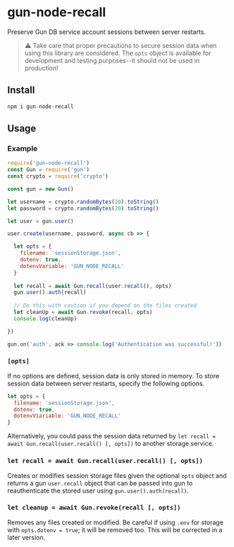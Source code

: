 # gun-node-recall
Preserve Gun DB service account sessions between server restarts. 

> ⚠️ Take care that proper precautions to secure session data when using this library are considered. 
> The `opts` object is available for development and testing purposes--it should not be used in production!

## Install
```js
npm i gun-node-recall
```

## Usage

### Example
```js
require('gun-node-recall')
const Gun = require('gun')
const crypto = require('crypto')

const gun = new Gun()

let username = crypto.randomBytes(20).toString()
let password = crypto.randomBytes(20).toString()

let user = gun.user()

user.create(username, password, async cb => {

  let opts = {
    filename: 'sessionStorage.json',
    dotenv: true,
    dotenvVariable: 'GUN_NODE_RECALL'
  }
  
  let recall = await Gun.recall(user.recall(), opts)
  gun.user().auth(recall)
  
  // Do this with caution if you depend on the files created
  let cleanUp = await Gun.revoke(recall, opts)
  console.log(cleanUp)

})

gun.on('auth', ack => console.log('Authentication was successful!'))

```

### `[opts]`
If no options are defined, session data is only stored in memory. To store session data between server restarts, specify the following options.

```js
let opts = {
  filename: 'sessionStorage.json',
  dotenv: true, 
  dotenvViariable: 'GUN_NODE_RECALL'
}
```

Alternatively, you could pass the session data returned by `let recall = await Gun.recall(user.recall() [, opts])` to another storage service.

### `let recall = await Gun.recall(user.recall() [, opts])`
Creates or modifies session storage files given the optional `opts` object and returns a gun `user.recall` object that can be passed into gun to reauthenticate the stored user using `gun.user().auth(recall)`.

### `let cleanup = await Gun.revoke(recall [, opts])`
Removes any files created or modified. Be careful if using `.env` for storage with `opts.dotenv = true`; it will be removed too. This will be corrected in a later version.